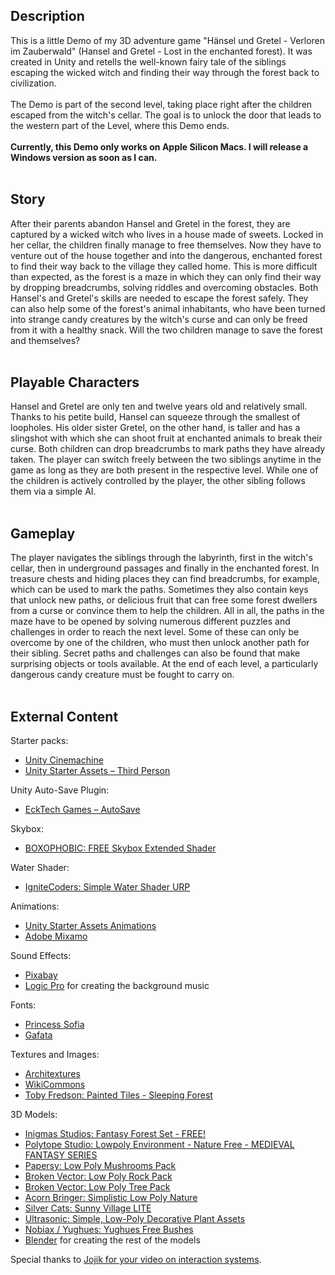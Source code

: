 ## Description

This is a little Demo of my 3D adventure game "Hänsel und Gretel - Verloren im Zauberwald" (Hansel and Gretel - Lost in the enchanted forest). It was created in Unity and retells the well-known fairy tale of the siblings escaping the wicked witch and finding their way through the forest back to civilization.
<br>
<br>
The Demo is part of the second level, taking place right after the children escaped from the witch's cellar. The goal is to unlock the door that leads to the western part of the Level, where this Demo ends.
<br>
<br>
**Currently, this Demo only works on Apple Silicon Macs. I will release a Windows version as soon as I can.**
<br>
<br>

## Story

After their parents abandon Hansel and Gretel in the forest, they are captured by a wicked witch who lives in a house made of sweets. Locked in her cellar, the children finally manage to free themselves. Now they have to venture out of the house together and into the dangerous, enchanted forest to find their way back to the village they called home. This is more difficult than expected, as the forest is a maze in which they can only find their way by dropping breadcrumbs, solving riddles and overcoming obstacles. Both Hansel's and Gretel's skills are needed to escape the forest safely. They can also help some of the forest's animal inhabitants, who have been turned into strange candy creatures by the witch's curse and can only be freed from it with a healthy snack. Will the two children manage to save the forest and themselves?
<br>
<br>

## Playable Characters

Hansel and Gretel are only ten and twelve years old and relatively small. Thanks to his petite build, Hansel can squeeze through the smallest of loopholes. His older sister Gretel, on the other hand, is taller and has a slingshot with which she can shoot fruit at enchanted animals to break their curse. Both children can drop breadcrumbs to mark paths they have already taken. The player can switch freely between the two siblings anytime in the game as long as they are both present in the respective level. While one of the children is actively controlled by the player, the other sibling follows them via a simple AI.
<br>
<br>

## Gameplay

The player navigates the siblings through the labyrinth, first in the witch's cellar, then in underground passages and finally in the enchanted forest. In treasure chests and hiding places they can find breadcrumbs, for example, which can be used to mark the paths. Sometimes they also contain keys that unlock new paths, or delicious fruit that can free some forest dwellers from a curse or convince them to help the children. All in all, the paths in the maze have to be opened by solving numerous different puzzles and challenges in order to reach the next level. Some of these can only be overcome by one of the children, who must then unlock another path for their sibling. Secret paths and challenges can also be found that make surprising objects or tools available. At the end of each level, a particularly dangerous candy creature must be fought to carry on.
<br>
<br>

## External Content

Starter packs:
- [Unity Cinemachine](https://unity.com/de/unity/features/editor/art-and-design/cinemachine)
- [Unity Starter Assets – Third Person](https://assetstore.unity.com/packages/essentials/starter-assets-thirdperson-updates-in-new-charactercontroller-pa-196526)
  
Unity Auto-Save Plugin:
- [EckTech Games – AutoSave](https://assetstore.unity.com/packages/tools/utilities/autosave-43605)

Skybox:
- [BOXOPHOBIC: FREE Skybox Extended Shader](https://assetstore.unity.com/packages/p/free-skybox-extended-shader-107400)

Water Shader:
- [IgniteCoders: Simple Water Shader URP](https://assetstore.unity.com/packages/2d/textures-materials/water/simple-wa-ter-shader-urp-191449)

Animations:
- [Unity Starter Assets Animations](https://assetstore.unity.com/packages/essentials/starter-assets-thirdperson-updates-in-new-charactercontroller-pa-196526)
- [Adobe Mixamo](https://www.mixamo.com/#/)

Sound Effects:
- [Pixabay](https://pixabay.com/sound-effects/)
- [Logic Pro](https://www.apple.com/de/logic-pro/) for creating the background music

Fonts:
- [Princess Sofia](https://fonts.google.com/specimen/Princess+Sofia?classification=Handwriting)
- [Gafata](https://fonts.google.com/specimen/Gafata?query=gafata)

Textures and Images:
- [Architextures](https://architextures.org/textures/2935)
- [WikiCommons](https://commons.wikimedia.org/wiki/File:Game-icons.net_Crosshair.png#/me-dia/File:Game-icons.net_Crosshair.png)
- [Toby Fredson: Painted Tiles - Sleeping Forest](https://assetstore.unity.com/packages/2d/textures-materials/painted-tiles-sleeping-forest-49170)

3D Models:
- [Inigmas Studios: Fantasy Forest Set - FREE!](https://assetstore.unity.com/packages/3d/environments/fantasy/fantasy-forest-set-free-70568)
- [Polytope Studio: Lowpoly Environment - Nature Free - MEDIEVAL FANTASY SERIES](https://assetstore.unity.com/packages/3d/environments/lowpoly-environment-nature-free-medieval-fantasy-series-187052)
- [Papersy: Low Poly Mushrooms Pack](https://assetstore.unity.com/packages/3d/vegetation/low-poly-mushrooms-pack-205460)
- [Broken Vector: Low Poly Rock Pack](https://assetstore.unity.com/packages/3d/environments/low-poly-rock-pack-57874)
- [Broken Vector: Low Poly Tree Pack](https://assetstore.unity.com/packages/3d/vegetation/trees/low-poly-tree-pack-57866)
- [Acorn Bringer: Simplistic Low Poly Nature](https://assetstore.unity.com/packages/3d/environments/simplistic-low-poly-na-ture-93894)
- [Silver Cats: Sunny Village LITE](https://assetstore.unity.com/packages/3d/environments/sunny-village-lite-85199)
- [Ultrasonic: Simple, Low-Poly Decorative Plant Assets](https://assetstore.unity.com/packages/3d/vegetation/simple-low-poly-decora-tive-plant-assets-252714)
- [Nobiax / Yughues: Yughues Free Bushes](https://assetstore.unity.com/packages/3d/vegetation/plants/yughues-free-bushes-13168)
- [Blender](https://www.blender.org/) for creating the rest of the models

Special thanks to [Jojik for your video on interaction systems](https://www.youtube.com/watch?v=6DyHULHqbP8). 
